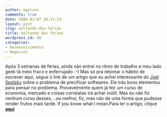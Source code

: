 ```yaml
---
author: mgalves
comments: true
date: 2006-03-07 18:11:13
layout: post
slug: voltando-das-ferias
title: Voltando das férias
wordpress_id: 48
categories:
- Desenvolvimento
- Negocios
---
```


Após 3 semanas de férias, ainda não entrei no ritmo de trabalho e meu lado geek tá meio fraco e enferrujado :-) Mas só pra retomar o hábito de escrever aqui, segue o link de um artigo que eu achei interessante do [Joel Spolsky](http://www.joelonsoftware.com/) sobre o problema de precificar softwares. Ele trás bons elementos para pensar no problema. Provavelmente quem já fez um curso de economia, mercado e coisas correlatas irá achar inútil. Mas eu não fiz nenhum curso desses....ou melhor, fiz, mas não de uma forma que pudesse render frutos mais tarde. If you know what I mean.Para ler o artigo, clique [**aqui**](http://www.joelonsoftware.com/printerFriendly/articles/CamelsandRubberDuckies.html)
